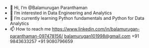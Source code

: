 - 👋 Hi, I’m @Balamurugan Paranthaman
- 👀 I’m interested in Data Engineering and Analytics
- 🌱 I’m currently learning Python fundamentals and Python for Data Analytics
- 📫 How to reach me
        https://www.linkedin.com/in/balamurugan-paranthaman-097478156/
        balamurugan101998@gmail.com
        +91 9843633257
        +91 9080796659

<!---
Bala1007/Bala1007 is a ✨ special ✨ repository because its `README.md` (this file) appears on your GitHub profile.
You can click the Preview link to take a look at your changes.
--->
